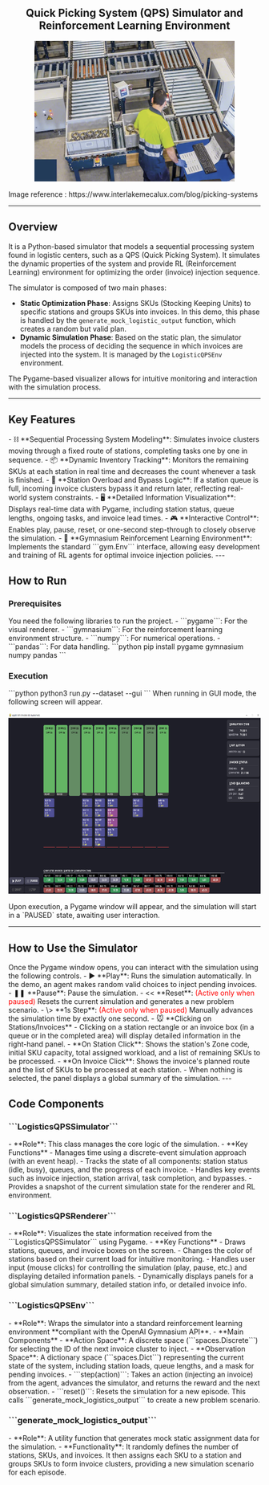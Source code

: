 <p align="center">
<h2 align="center">Quick Picking System (QPS) Simulator and Reinforcement Learning Environment</h2>
</p>

<p align="center">
<img src="./image/qps.PNG" width="400" height="280" />
</p>
Image reference : https://www.interlakemecalux.com/blog/picking-systems

---
<h2>Overview</h2>
It is a Python-based simulator that models a sequential processing system found in logistic centers, such as a QPS (Quick Picking System).
It simulates the dynamic properties of the system and provide RL (Reinforcement Learning) environment for optimizing the order (invoice) injection sequence.

The simulator is composed of two main phases:
- **Static Optimization Phase**: Assigns SKUs (Stocking Keeping Units) to specific stations and groups SKUs into invoices. In this demo, this phase is handled by the ```generate_mock_logistic_output``` function, which creates a random but valid plan.
- **Dynamic Simulation Phase**: Based on the static plan, the simulator models the process of deciding the sequence in which invoices are injected into the system. It is managed by the ```LogisticQPSEnv``` environment.

The Pygame-based visualizer allows for intuitive monitoring and interaction with the simulation process.

---
<h2>Key Features</h2>
- ⛓️ **Sequential Processing System Modeling**: Simulates invoice clusters moving through a fixed route of stations, completing tasks one by one in sequence.
- 📦 **Dynamic Inventory Tracking**: Monitors the remaining SKUs at each station in real time and decreases the count whenever a task is finished.
- 🚦 **Station Overload and Bypass Logic**: If a station queue is full, incoming invoice clusters bypass it and return later, reflecting real-world system constraints.
- 🖥️ **Detailed Information Visualization**: Displays real-time data with Pygame, including station status, queue lengths, ongoing tasks, and invoice lead times.
- 🎮 **Interactive Control**: Enables play, pause, reset, or one-second step-through to closely observe the simulation.
- 🤖 **Gymnasium Reinforcement Learning Environment**: Implements the standard ```gym.Env``` interface, allowing easy development and training of RL agents for optimal invoice injection policies.
---
<h2>How to Run</h2>
<h3>Prerequisites</h3>
You need the following libraries to run the project.
- ```pygame```: For the visual renderer.
- ```gymnasium```: For the reinforcement learning environment structure.
- ```numpy```: For numerical operations.
- ```pandas```: For data handling.
```python
pip install pygame gymnasium numpy pandas
```
<h3>Execution</h3>
```python
python3 run.py --dataset <DATASET_FILE_PATH> --gui <ENABLE_GUI_MODE>
```
When running in GUI mode, the following screen will appear.
<p align="center">
<img src="./image/qps_gym_img.PNG" width="1200" height="360" />
</p>
Upon execution, a Pygame window will appear, and the simulation will start in a `PAUSED` state, awaiting user interaction.

---
<h2>How to Use the Simulator</h2>
Once the Pygame window opens, you can interact with the simulation using the following controls.
- ▶ **Play**: Runs the simulation automatically. In the demo, an agent makes random valid choices to inject pending invoices.
- ❚❚ **Pause**: Pause the simulation.
- << **Reset**: <span style="color:red">(Active only when paused)</span> Resets the current simulation and generates a new problem scenario.
- \> **1s Step**: <span style="color:red">(Active only when paused)</span> Manually advances the simulation time by exactly one second.
- 🐭 **Clicking on Stations/Invoices**
  - Clicking on a station rectangle or an invoice box (in a queue or in the completed area) will display detailed information in the right-hand panel.
  - **On Station Click**: Shows the station's Zone code, initial SKU capacity, total assigned workload, and a list of remaining SKUs to be processed.
  - **On Invoice Click**: Shows the invoice's planned route and the list of SKUs to be processed at each station.
  - When nothing is selected, the panel displays a global summary of the simulation.
---
<h2>Code Components</h2>
<h3>```LogisticsQPSSimulator```</h3>
- **Role**: This class manages the core logic of the simulation.
- **Key Functions**
  - Manages time using a discrete-event simulation approach (with an event heap).
  - Tracks the state of all components: station status (idle, busy), queues, and the progress of each invoice.
  - Handles key events such as invoice injection, station arrival, task completion, and bypasses.
  - Provides a snapshot of the current simulation state for the renderer and RL environment.
  
<h3>```LogisticsQPSRenderer```</h3>
- **Role**: Visualizes the state information received from the ```LogisticsQPSSimulator``` using Pygame.
- **Key Functions**
  - Draws stations, queues, and invoice boxes on the screen.
  - Changes the color of stations based on their current load for intuitive monitoring.
  - Handles user input (mouse clicks) for controlling the simulation (play, pause, etc.) and displaying detailed information panels.
  - Dynamically displays panels for a global simulation summary, detailed station info, or detailed invoice info.

<h3>```LogisticsQPSEnv```</h3>
- **Role**: Wraps the simulator into a standard reinforcement learning environment **compliant with the OpenAI Gymnasium API**.
- **Main Components**
  - **Action Space**: A discrete space (```spaces.Discrete```) for selecting the ID of the next invoice cluster to inject.
  - **Observation Space**: A dictionary space (```spaces.Dict```) representing the current state of the system, including station loads, queue lengths, and a mask for pending invoices.
  - ```step(action)```: Takes an action (injecting an invoice) from the agent, advances the simulator, and returns the reward and the next observation.
  - ```reset()```: Resets the simulation for a new episode. This calls ```generate_mock_logistics_output``` to create a new problem scenario.

<h3>```generate_mock_logistics_output```</h3>
- **Role**: A utility function that generates mock static assignment data for the simulation.
- **Functionality**: It randomly defines the number of stations, SKUs, and invoices. It then assigns each SKU to a station and groups SKUs to form invoice clusters, providing a new simulation scenario for each episode.